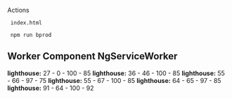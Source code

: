 Actions
```
 index.html
 
 npm run bprod

 ```


Worker Component
NgServiceWorker
 - 

**lighthouse:** 27 - 0 - 100 - 85
**lighthouse:** 36 - 46 - 100 - 85
**lighthouse:** 55 - 66 - 97 - 75
**lighthouse:** 55 - 67 - 100 - 85
**lighthouse:** 64 - 65 - 97 - 85
**lighthouse:** 91 - 64 - 100 - 92


